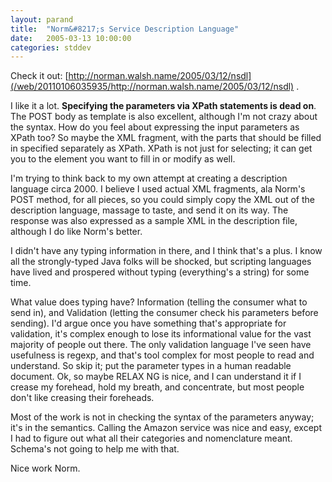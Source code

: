 ```yaml
---
layout: parand
title:  "Norm&#8217;s Service Description Language"
date:   2005-03-13 10:00:00
categories: stddev
---
```

Check it out: [http://norman.walsh.name/2005/03/12/nsdl](/web/20110106035935/http://norman.walsh.name/2005/03/12/nsdl) .

I like it a lot. **Specifying the parameters via XPath statements is dead on**. The POST body as template is also excellent, although I'm not crazy about the syntax. How do you feel about expressing the input parameters as XPath too? So maybe the XML fragment, with the parts that should be filled in specified separately as XPath. XPath is not just for selecting; it can get you to the element you want to fill in or modify as well.

I'm trying to think back to my own attempt at creating a description language circa 2000. I believe I used actual XML fragments, ala Norm's POST method, for all pieces, so you could simply copy the XML out of the description language, massage to taste, and send it on its way. The response was also expressed as a sample XML in the description file, although I do like Norm's better. 

I didn't have any typing information in there, and I think that's a plus. I know all the strongly-typed Java folks will be shocked, but scripting languages have lived and prospered without typing \(everything's a string\) for some time. 

What value does typing have? Information \(telling the consumer what to send in\), and Validation \(letting the consumer check his parameters before sending\). I'd argue once you have something that's appropriate for validation, it's complex enough to lose its informational value for the vast majority of people out there. The only validation language I've seen have usefulness is regexp, and that's tool complex for most people to read and understand. So skip it; put the parameter types in a human readable document. Ok, so maybe RELAX NG is nice, and I can understand it if I crease my forehead, hold my breath, and concentrate, but most people don't like creasing their foreheads.

Most of the work is not in checking the syntax of the parameters anyway; it's in the semantics. Calling the Amazon service was nice and easy, except I had to figure out what all their categories and nomenclature meant. Schema's not going to help me with that.

Nice work Norm.
